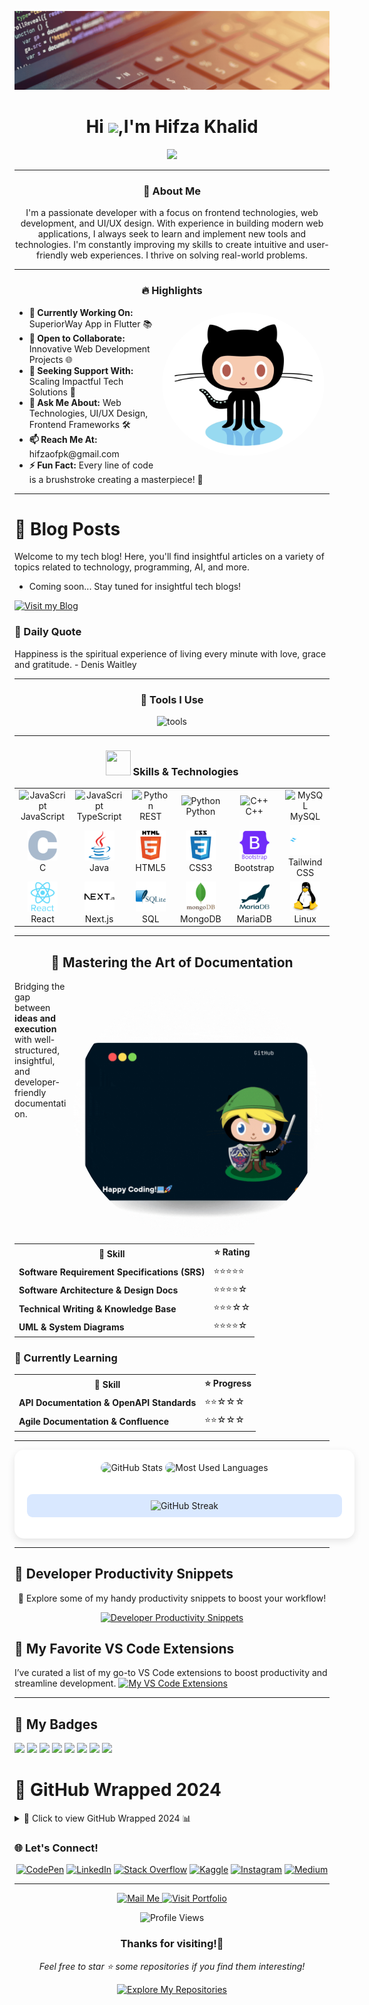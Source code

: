 <p align="center">
  <img src="https://raw.githubusercontent.com/Hifza-Khalid/C-Projects/main/Github_Banner.gif" alt="Github Banner">
</p>

<h1 align="center">Hi <img src="https://user-images.githubusercontent.com/77437944/191389342-83d871d5-81f5-4959-9aa6-c316e142f11a.gif" width="50px">,I'm Hifza Khalid</h1>
<p align="center">
  <img src="https://readme-typing-svg.demolab.com?font=Fira+Code&weight=500&size=25&duration=3000&pause=1000&color=03C0FF&center=true&width=500&lines=Frontend+Developer;Web+Technologies+Expert;UI/UX+Designer+;React+Developer;Machine+Learning+Enthusiast;Always+learning+new+tech!">
</p>

---
<h3 align="center"> 🚀 About Me </h3>
<p align="center">
I'm a passionate developer with a focus on frontend technologies, web development, and UI/UX design. With experience in building modern web applications, I always seek to learn and implement new tools and technologies. I'm constantly improving my skills to create intuitive and user-friendly web experiences. I thrive on solving real-world problems.
</p>

---
<h3 align="center"> 🔥 Highlights </h3>
<div align="left">
  <img align="right" src="https://github.com/Hifza-Khalid/Hifza-Khalid/blob/main/octocat.gif" 
       alt="Coding" width="260" height="230" 
       style="border-radius: 50%; margin: 8px; object-fit: cover;">
  <ul>
    <li><b>🔭 Currently Working On:</b> SuperiorWay App in Flutter 📚</li>
    <li><b>👯 Open to Collaborate:</b> Innovative Web Development Projects 🌐</li>
    <li><b>🤝 Seeking Support With:</b> Scaling Impactful Tech Solutions 🚀</li>
    <li><b>💬 Ask Me About:</b> Web Technologies, UI/UX Design, Frontend Frameworks 🛠️</li>
    <li><b>📫 Reach Me At:</b> hifzaofpk@gmail.com</li>
    <li><b>⚡ Fun Fact:</b> Every line of code is a brushstroke creating a masterpiece! 🎨</li>
  </ul>
</div>

</div>

---
# 📄 Blog Posts

Welcome to my tech blog! Here, you'll find insightful articles on a variety of topics related to technology, programming, AI, and more.
<!-- BLOG-POST-LIST:START -->
- Coming soon... Stay tuned for insightful tech blogs!  

<p>
  <a href="https://techinsightswithhifza.blogspot.com/" target="_blank">
    <img src="https://img.shields.io/badge/Visit%20My%20Blog-Tech%20Insights-blue?logo=book&logoColor=white" alt="Visit my Blog">
  </a>
</p>
<!-- BLOG-POST-LIST:END -->




### 📜 Daily Quote

<!-- QUOTE-START -->

Happiness is the spiritual experience of living every minute with love, grace and gratitude. - Denis Waitley

<!-- QUOTE-END -->

---

<h3 align="center"> 🔧 Tools I Use </h3>
<p align="center">
  <img src="https://skillicons.dev/icons?i=anaconda,pycharm,vscode,eclipse,ps,ai,blender" alt="tools" />
</p>
<hr>

<h3 align="center"> 
  <img src="https://media0.giphy.com/media/vrBdyOzesMKM5Ntj0R/giphy.gif?cid=5a38a5a2pzj9k3nrm3rm52km7k6dt19kjoyahykzf71a4g2r&amp;rid=giphy.gif&amp;ct=s" style="border:0;height:40px;width:40px"/>
  Skills & Technologies 
</h3>


</div>
<table align="center">
  <tr>
    <td align="center" width="96">
      <img src="https://techstack-generator.vercel.app/js-icon.svg" alt="JavaScript" width="48" height="48" />
      <br>JavaScript
    </td>
    <td align="center" width="96">
      <img src="https://techstack-generator.vercel.app/ts-icon.svg" alt="JavaScript" width="48" height="48" />
      <br>TypeScript
    </td>
    <td align="center" width="96">
      <img src="https://techstack-generator.vercel.app/restapi-icon.svg" alt="Python" width="48" height="48" />
      <br>REST
    </td>
    <td align="center" width="96">
      <img src="https://techstack-generator.vercel.app/python-icon.svg" alt="Python" width="48" height="48" />
      <br>Python
    </td>
    <td align="center" width="96">
      <img src="https://techstack-generator.vercel.app/cpp-icon.svg" alt="C++" width="48" height="48" />
      <br>C++
    </td>
    <td align="center" width="96">
      <img src="https://techstack-generator.vercel.app/mysql-icon.svg" alt="MySQL" width="48" height="48" />
      <br>MySQL
    </td>
  </tr>
  <tr>
    <td align="center" width="96">
      <a href="#"><img src="https://raw.githubusercontent.com/devicons/devicon/master/icons/c/c-original.svg" alt="C" width="48" height="48" /></a>
      <br>C
    </td>
    <td align="center" width="96">
      <a href="#"><img src="https://raw.githubusercontent.com/devicons/devicon/master/icons/java/java-original.svg" alt="Java" width="48" height="48" /></a>
      <br>Java
    </td>
    <td align="center" width="96">
      <a href="#"><img src="https://raw.githubusercontent.com/devicons/devicon/master/icons/html5/html5-original-wordmark.svg" alt="HTML5" width="48" height="48" /></a>
      <br>HTML5
    </td>
    <td align="center" width="96">
      <a href="#"><img src="https://raw.githubusercontent.com/devicons/devicon/master/icons/css3/css3-original-wordmark.svg" alt="CSS3" width="48" height="48" /></a>
      <br>CSS3
    </td>
    <td align="center" width="96">
      <a href="#"><img src="https://raw.githubusercontent.com/devicons/devicon/master/icons/bootstrap/bootstrap-plain-wordmark.svg" alt="Bootstrap" width="48" height="48" /></a>
      <br>Bootstrap
    </td>
    <td align="center" width="96">
      <a href="#"><img src="https://raw.githubusercontent.com/devicons/devicon/master/icons/tailwindcss/tailwindcss-original-wordmark.svg" alt="Tailwind CSS" width="48" height="48" /></a>
      <br>Tailwind CSS
    </td>
  </tr>
  <tr>
    <td align="center" width="96">
      <a href="#"><img src="https://raw.githubusercontent.com/devicons/devicon/master/icons/react/react-original-wordmark.svg" alt="React" width="48" height="48" /></a>
      <br>React
    </td>
    <td align="center" width="96">
      <a href="#"><img src="https://raw.githubusercontent.com/devicons/devicon/master/icons/nextjs/nextjs-original-wordmark.svg" alt="Next.js" width="48" height="48" /></a>
      <br>Next.js
    </td>
    <td align="center" width="96">
      <a href="#"><img src="https://raw.githubusercontent.com/devicons/devicon/master/icons/sqlite/sqlite-original-wordmark.svg" alt="SQL" width="48" height="48" /></a>
      <br>SQL
    </td>
    <td align="center" width="96">
      <a href="#"><img src="https://raw.githubusercontent.com/devicons/devicon/master/icons/mongodb/mongodb-original-wordmark.svg" alt="MongoDB" width="48" height="48" /></a>
      <br>MongoDB
    </td>
    <td align="center" width="96">
      <a href="#"><img src="https://raw.githubusercontent.com/devicons/devicon/master/icons/mariadb/mariadb-original-wordmark.svg" alt="MariaDB" width="48" height="48" /></a>
      <br>MariaDB
    </td>
    <td align="center" width="96">
      <a href="#"><img src="https://raw.githubusercontent.com/devicons/devicon/master/icons/linux/linux-original.svg" alt="Linux" width="48" height="48" /></a>
      <br>Linux
    </td>
  </tr>
</table>

<hr>

<h2 align="center"> 🎨 Mastering the Art of Documentation </h2>

<div align="left">
  <img align="right" src="https://github.com/Hifza-Khalid/Hifza-Khalid/blob/main/coding.gif"  
       alt="Documentation" width="400" height="400"  
       style="border-radius: 50%; margin: 10px; object-fit: cover;">
  
  <p>Bridging the gap between <strong>ideas and execution</strong> with well-structured, insightful, and developer-friendly documentation.</p>

  <table align="center">
    <tr>
      <th>📌 Skill</th>
      <th>⭐ Rating</th>
    </tr>
    <tr>
      <td><strong>Software Requirement Specifications (SRS)</strong></td>
      <td>⭐⭐⭐⭐⭐</td>
    </tr>
    <tr>
      <td><strong>Software Architecture & Design Docs</strong></td>
      <td>⭐⭐⭐⭐☆</td>
    </tr>
    <tr>
      <td><strong>Technical Writing & Knowledge Base</strong></td>
      <td>⭐⭐⭐☆☆</td>
    </tr>
    <tr>
      <td><strong>UML & System Diagrams</strong></td>
      <td>⭐⭐⭐⭐☆</td>
    </tr>
  </table>

  <h3 > 🔄 Currently Learning </h3>

  <table align="center">
    <tr>
      <th>🚀 Skill</th>
      <th>⭐ Progress</th>
    </tr>
    <tr>
      <td><strong>API Documentation & OpenAPI Standards</strong></td>
      <td>⭐⭐☆☆☆</td>
    </tr>
    <tr>
      <td><strong>Agile Documentation & Confluence</strong></td>
      <td>⭐⭐☆☆☆</td>
    </tr>
  </table>
</div>

<hr>




<div align="center" style="background-color: #ffffff; padding: 20px; border-radius: 15px; box-shadow: 0px 4px 12px rgba(0, 0, 0, 0.1); width: 100%; max-width: 800px;">

  <!-- GitHub Stats (Light theme) -->
  <img src="https://github-readme-stats.vercel.app/api?username=hifza-khalid&show_icons=true&locale=en&theme=light" alt="GitHub Stats" style="border-radius: 12px; margin-bottom: 20px;"/>

  <!-- Most Used Languages (Light theme) -->
  <img src="https://github-readme-stats.vercel.app/api/top-langs/?username=hifza-khalid&layout=compact&theme=light&langs_count=6" alt="Most Used Languages" style="border-radius: 12px; margin-bottom: 20px;" />

 <p align="center" style="background-color: #D9E8FF; padding: 10px; border-radius: 9px;">
  <img src="https://github-readme-streak-stats.herokuapp.com/?user=hifza-khalid" alt="GitHub Streak" />
</p>

</div>

---

## 📌 Developer Productivity Snippets
<p align="center">
  🚀 Explore some of my handy productivity snippets to boost your workflow!  
</p>

<p align="center">
  <a href="https://gist.github.com/Hifza-Khalid/217dcd1ff55d2366ae1b7d0a686c0fda" target="_blank">
    <img src="https://img.shields.io/badge/View%20Snippets-%2300C4CC.svg?style=for-the-badge&logo=github" alt="Developer Productivity Snippets">
  </a>
</p>

## 🌟 My Favorite VS Code Extensions  
I’ve curated a list of my go-to VS Code extensions to boost productivity and streamline development. [<img src="https://img.shields.io/badge/My%20VS%20Code%20Extensions-%23007ACC.svg?style=flat&logo=visualstudiocode&logoColor=white" alt="My VS Code Extensions" />](https://gist.github.com/Hifza-Khalid/9d19d1d7c04135334c3aaf69867e28fb)

---
## 🏅 My Badges
<a href=""><img src="https://learn.microsoft.com/en-us/training/achievements/github-introduction-products.svg"></a>
<a href=""><img src="https://learn.microsoft.com/en-us/training/achievements/github/communicate-using-markdown.svg"></a>
<a href=""><img src="https://learn.microsoft.com/en-us/training/achievements/github/maintain-secure-repository-github.svg"></a>
<a href=""><img src="https://learn.microsoft.com/en-us/training/achievements/github/contribute-to-an-open-source-project-on-github.svg"></a>
<a href=""><img src="https://learn.microsoft.com/en-us/training/achievements/detect-analyze-faces.svg"></a>
<a href=""><img src="https://learn.microsoft.com/en-us/training/achievements/generic-badge.svg"></a>
<a href=""><img src="https://learn.microsoft.com/en-us/training/achievements/plan-first-chatbot-online-workshop.svg"></a>
<a href=""><img src="https://learn.microsoft.com/en-us/training/achievements/manage-work-github-projects.svg"></a>

# 🚀 GitHub Wrapped 2024 

<details>
  <summary>📌 Click to view GitHub Wrapped 2024 📊</summary>

  ![📈 GitHub Wrapped 2024](https://raw.githubusercontent.com/Hifza-Khalid/Hifza-Khalid/main/github-wrapped.png)

</details>



### 🌐 Let's Connect!

<p align="center">
   <a href="https://codepen.io/hifza-the-lessful" target="_blank"><img src="https://raw.githubusercontent.com/rahuldkjain/github-profile-readme-generator/master/src/images/icons/Social/codepen.svg" alt="CodePen" height="30" width="40" /></a>
  <a href="https://www.linkedin.com/in/hifza-khalid/" target="_blank"><img src="https://raw.githubusercontent.com/rahuldkjain/github-profile-readme-generator/master/src/images/icons/Social/linked-in-alt.svg" alt="LinkedIn" height="30" width="40" /></a>
  <a href="https://stackoverflow.com/users/24710539" target="_blank"><img src="https://raw.githubusercontent.com/rahuldkjain/github-profile-readme-generator/master/src/images/icons/Social/stack-overflow.svg" alt="Stack Overflow" height="30" width="40" /></a>
  <a href="https://www.kaggle.com/hifza786" target="_blank"><img src="https://raw.githubusercontent.com/rahuldkjain/github-profile-readme-generator/master/src/images/icons/Social/kaggle.svg" alt="Kaggle" height="30" width="40" /></a>
  <a href="https://www.instagram.com/hifzaofpk/" target="_blank"><img src="https://raw.githubusercontent.com/rahuldkjain/github-profile-readme-generator/master/src/images/icons/Social/instagram.svg" alt="Instagram" height="30" width="40" /></a>
  <a href="https://medium.com/@hifzaofpk" target="_blank"><img src="https://raw.githubusercontent.com/rahuldkjain/github-profile-readme-generator/master/src/images/icons/Social/medium.svg" alt="Medium" height="30" width="40" /></a>
</p>



<hr>
<div align="center">
<a href="mailto:hifzaofpk@gmail.com">
  <img src="https://img.shields.io/badge/Mail%20Me-%236A1B9A.svg?style=for-the-badge&logo=gmail&logoColor=white" alt="Mail Me" />
</a>
<a href="#">
  <img src="https://img.shields.io/badge/Visit%20Portfolio-%239C27B0.svg?style=for-the-badge&logo=firefox" alt="Visit Portfolio" />
</a>



![Profile Views](https://komarev.com/ghpvc/?username=Hifza-Khalid&color=brightgreen)
</div>

<div align="center">
  
### Thanks for visiting!👋

_Feel free to star ⭐ some repositories if you find them interesting!_

</div>
<p align="center">
  <a href="https://github.com/hifza-khalid" target="_blank">
    <img src="https://img.shields.io/badge/Explore%20My%20Repositories-%234CAF50.svg?style=for-the-badge&logo=github" alt="Explore My Repositories" />
  </a>
</p>

